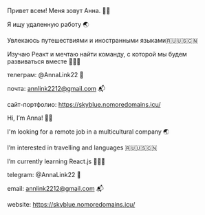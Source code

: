 Привет всем! Меня зовут Анна. 👩🏼 

Я ищу удаленную работу 🌏

Увлекаюсь путешествиями и иностранными языками🇷🇺🇺🇸🇨🇳 

Изучаю Реакт и мечтаю найти команду, с которой мы будем развиваться вместе 👩🏼‍💻 

телеграм: @AnnaLink22 📩

почта: annlink2212@gmail.com 📬

сайт-портфолио: https://skyblue.nomoredomains.icu/



Hi, I’m Anna! 👩🏼 

I'm looking for a remote job in a multicultural company 🌏

I’m interested in travelling and languages 🇷🇺🇺🇸🇨🇳 

I’m currently learning React.js 👩🏼‍💻 

telegram: @AnnaLink22 📩

email: annlink2212@gmail.com 📬

website: https://skyblue.nomoredomains.icu/
